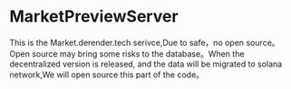 # MarketPreviewServer
This is the Market.derender.tech serivce,Due to safe，no open source。Open source may bring some risks to the database。When the decentralized version is released, and the data will be migrated to solana network,We will open source this part of the code。
